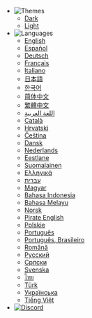 - ![Themes](https://icongr.am/material/brightness-6.svg?color=A9A9A9&size=37)
  - <a href="#" data-link-title="Dark">Dark</a>
  - <a href="#" data-link-title="Light">Light</a>
- ![Languages](https://icongr.am/material/translate.svg?color=A9A9A9&size=39)
  <!-- - Coming Soon! -->
  - [English](/)
  - [Español](/es_ES/)
  - [Deutsch](/de_DE/)
  - [Français](/fr_FR/)
  - [Italiano](/it_IT/)
  - [日本語](/ja_JP/)
  - [한국어](/ko_KR/)
  - [简体中文](/zh_CN/)
  - [繁體中文](/zh_TW/)
  - [اللغة العربية](/ar_SA/)
  - [Català](/ca_ES/)
  - [Hrvatski](/hr_HR/)
  - [Čeština](/cs_CZ/)
  - [Dansk](/da_DK/)
  - [Nederlands](/nl_NL/)
  - [Eestlane](/et_ET/)
  - [Suomalainen](/fi_FI/)
  - [Ελληνικά](/el_GR/)
  - [עברית](/he_IL/)
  - [Magyar](/hu_HU/)
  - [Bahasa Indonesia](/id_ID/)
  - [Bahasa Melayu](/ms_MY/)
  - [Norsk](/no_NO/)
  - [Pirate English](/en_PT/)
  - [Polskie](/pl_PL/)
  - [Português](/pt_PT/)
  - [Português, Brasileiro](/pt_BR/)
  - [Română](/ro_RO/)
  - [Русский](/ru_RU/)
  - [Српски](/sr_SP/)
  - [Svenska](/sv_SE/)
  - [ไทย](/th_TH/)
  - [Türk](/tr_TR/)
  - [Українська](/uk_UA/)
  - [Tiếng Việt](/vi_VN/)
- [![Discord](https://icongr.am/material/discord.svg?color=A9A9A9&size=37)](https://discord.gg/C29hYvh)
